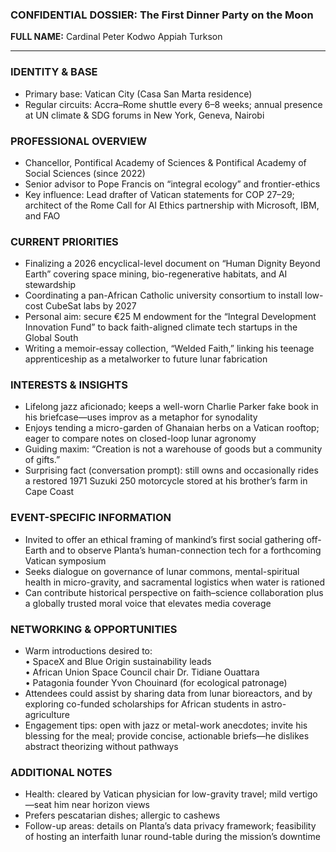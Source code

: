 ### CONFIDENTIAL DOSSIER: The First Dinner Party on the Moon

**FULL NAME:** Cardinal Peter Kodwo Appiah Turkson

---
### IDENTITY & BASE
- Primary base: Vatican City (Casa San Marta residence)
- Regular circuits: Accra–Rome shuttle every 6–8 weeks; annual presence at UN climate & SDG forums in New York, Geneva, Nairobi

### PROFESSIONAL OVERVIEW
- Chancellor, Pontifical Academy of Sciences & Pontifical Academy of Social Sciences (since 2022)
- Senior advisor to Pope Francis on “integral ecology” and frontier-ethics
- Key influence: Lead drafter of Vatican statements for COP 27–29; architect of the Rome Call for AI Ethics partnership with Microsoft, IBM, and FAO

### CURRENT PRIORITIES
- Finalizing a 2026 encyclical-level document on “Human Dignity Beyond Earth” covering space mining, bio-regenerative habitats, and AI stewardship
- Coordinating a pan-African Catholic university consortium to install low-cost CubeSat labs by 2027
- Personal aim: secure €25 M endowment for the “Integral Development Innovation Fund” to back faith-aligned climate tech startups in the Global South
- Writing a memoir-essay collection, “Welded Faith,” linking his teenage apprenticeship as a metalworker to future lunar fabrication

### INTERESTS & INSIGHTS
- Lifelong jazz aficionado; keeps a well-worn Charlie Parker fake book in his briefcase—uses improv as a metaphor for synodality
- Enjoys tending a micro-garden of Ghanaian herbs on a Vatican rooftop; eager to compare notes on closed-loop lunar agronomy
- Guiding maxim: “Creation is not a warehouse of goods but a community of gifts.”
- Surprising fact (conversation prompt): still owns and occasionally rides a restored 1971 Suzuki 250 motorcycle stored at his brother’s farm in Cape Coast

### EVENT-SPECIFIC INFORMATION
- Invited to offer an ethical framing of mankind’s first social gathering off-Earth and to observe Planta’s human-connection tech for a forthcoming Vatican symposium
- Seeks dialogue on governance of lunar commons, mental-spiritual health in micro-gravity, and sacramental logistics when water is rationed
- Can contribute historical perspective on faith–science collaboration plus a globally trusted moral voice that elevates media coverage

### NETWORKING & OPPORTUNITIES
- Warm introductions desired to:  
  • SpaceX and Blue Origin sustainability leads  
  • African Union Space Council chair Dr. Tidiane Ouattara  
  • Patagonia founder Yvon Chouinard (for ecological patronage)
- Attendees could assist by sharing data from lunar bioreactors, and by exploring co-funded scholarships for African students in astro-agriculture
- Engagement tips: open with jazz or metal-work anecdotes; invite his blessing for the meal; provide concise, actionable briefs—he dislikes abstract theorizing without pathways

### ADDITIONAL NOTES
- Health: cleared by Vatican physician for low-gravity travel; mild vertigo—seat him near horizon views
- Prefers pescatarian dishes; allergic to cashews
- Follow-up areas: details on Planta’s data privacy framework; feasibility of hosting an interfaith lunar round-table during the mission’s downtime